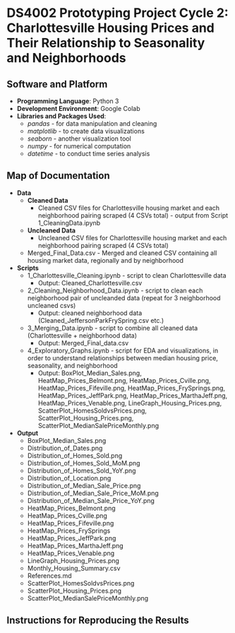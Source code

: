 # DS4002 Prototyping Project Cycle 2: Charlottesville Housing Prices and Their Relationship to Seasonality and Neighborhoods

## Software and Platform
- **Programming Language**: Python 3
- **Development Environment**: Google Colab
- **Libraries and Packages Used**:
  - *pandas* - for data manipulation and cleaning
  - *matplotlib* - to create data visualizations
  - *seaborn* - another visualization tool
  - *numpy* - for numerical computation
  - *datetime* - to conduct time series analysis 

## Map of Documentation
- **Data**
  - **Cleaned Data**
    - Cleaned CSV files for Charlottesville housing market and each neighborhood pairing scraped (4 CSVs total) - output from Script 1_CleaningData.ipynb
  - **Uncleaned Data**
    - Uncleaned CSV files for Charlottesville housing market and each neighborhood pairing scraped (4 CSVs total)
  - Merged_Final_Data.csv - Merged and cleaned CSV containing all housing market data, regionally and by neighborhood
- **Scripts**
  - 1_Charlottesville_Cleaning.ipynb - script to clean Charlottesville data
    - Output: Cleaned_Charlottesville.csv
  - 2_Cleaning_Neighborhood_Data.ipynb - script to clean each neighborhood pair of uncleanded data (repeat for 3 neighborhood uncleaned csvs)
    - Output: cleaned neighborhood data (Cleaned_JeffersonParkFrySpring.csv etc.)
  - 3_Merging_Data.ipynb - script to combine all cleaned data (Charlottesville + neighborhood data)
    - Output: Merged_Final_data.csv
  - 4_Exploratory_Graphs.ipynb - script for EDA and visualizations, in order to understand relationships between median housing price, seasonality, and neighborhood
    - Output: BoxPlot_Median_Sales.png, HeatMap_Prices_Belmont.png, HeatMap_Prices_Cville.png, HeatMap_Prices_Fifeville.png, HeatMap_Prices_FrySprings.png, HeatMap_Prices_JeffPark.png, HeatMap_Prices_MarthaJeff.png, HeatMap_Prices_Venable.png, LineGraph_Housing_Prices.png, ScatterPlot_HomesSoldvsPrices.png, ScatterPlot_Housing_Prices.png, ScatterPlot_MedianSalePriceMonthly.png
- **Output**
  - BoxPlot_Median_Sales.png
  - Distribution_of_Dates.png
  - Distribution_of_Homes_Sold.png
  - Distribution_of_Homes_Sold_MoM.png
  - Distribution_of_Homes_Sold_YoY.png
  - Distribution_of_Location.png
  - Distribution_of_Median_Sale_Price.png
  - Distribution_of_Median_Sale_Price_MoM.png
  - Distribution_of_Median_Sale_Price_YoY.png
  - HeatMap_Prices_Belmont.png
  - HeatMap_Prices_Cville.png
  - HeatMap_Prices_Fifeville.png
  - HeatMap_Prices_FrySprings
  - HeatMap_Prices_JeffPark.png
  - HeatMap_Prices_MarthaJeff.png
  - HeatMap_Prices_Venable.png
  - LineGraph_Housing_Prices.png
  - Monthly_Housing_Summary.csv
  - References.md
  - ScatterPlot_HomesSoldvsPrices.png
  - ScatterPlot_Housing_Prices.png
  - ScatterPlot_MedianSalePriceMonthly.png

## Instructions for Reproducing the Results
